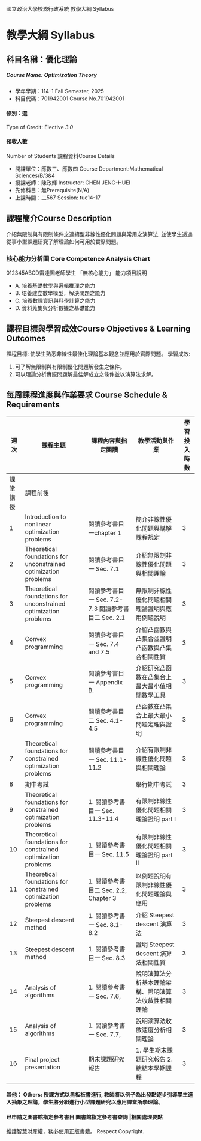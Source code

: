 國立政治大學校務行政系統 教學大綱 Syllabus
# 教學大綱 Syllabus
##  科目名稱：優化理論
#####  Course Name: Optimization Theory
  * 學年學期：114-1 Fall Semester, 2025 
  * 科目代碼：701942001 Course No.701942001
#### 修別：選
Type of Credit: Elective 
_3.0_
#### 預收人數
Number of Students
課程資料Course Details
  * 開課單位：應數三、應數四 Course Department:Mathematical Sciences/B/3&4 
  * 授課老師：陳政輝 Instructor: CHEN JENG-HUEI 
  * 先修科目：無Prerequisite(N/A)
  * 上課時間：二567 Session: tue14-17 
##  課程簡介Course Description
介紹無限制與有限制條件之連續型非線性優化問題與常用之演算法, 並使學生透過從事小型課題研究了解理論如何可用於實際問題。
###  核心能力分析圖 Core Competence Analysis Chart
012345ABCD雷達圖老師學生
「無核心能力」 
能力項目說明
  * A. 培養基礎數學與邏輯推理之能力
  * B. 培養建立數學模型，解決問題之能力
  * C. 培養數理資訊與科學計算之能力
  * D. 資料蒐集與分析數據之基礎能力
##  課程目標與學習成效Course Objectives & Learning Outcomes 
課程目標: 使學生熟悉非線性最佳化理論基本觀念並應用於實際問題。
學習成效:
  1. 可了解無限制與有限制優化問題解發生之條件。
  2. 可以理論分析實際問題解最佳解成立之條件並以演算法求解。
##  每周課程進度與作業要求 Course Schedule & Requirements
週次 |  課程主題 |  課程內容與指定閱讀 |  教學活動與作業 |  學習投入時數  
---|---|---|---|---  
課堂講授 |  課程前後  
1 |  Introduction to nonlinear optimization problems |  閱讀參考書目一chapter 1 |  簡介非線性優化問題與講解課程規定 |  3 |  7  
2 |  Theoretical foundations for unconstrained optimization problems |  閱讀參考書目一 Sec. 7.1 |  介紹無限制非線性優化問題與相關理論 |  3 |  7  
3 |  Theoretical foundations for unconstrained optimization problems |  閱讀參考書目一  Sec. 7.2- 7.3 閱讀參考書目二 Sec. 2.1 |  無限制非線性優化問題相關理論證明與應用例題說明 |  3 |  7  
4 |  Convex programming |  閱讀參考書目一  Sec. 7.4 and 7.5 |  介紹凸函數與凸集合並證明凸函數與凸集合相關性質 |  3 |  7  
5 |  Convex programming |  閱讀參考書目一  Appendix B. |  介紹研究凸函數在凸集合上最大最小值相關數學工具 |  3 |  7  
6 |  Convex programming |  閱讀參考書目二 Sec. 4.1- 4.5 |  凸函數在凸集合上最大最小問題定理與證明 |  3 |  7  
7 |  Theoretical foundations for constrained optimization problems |  閱讀參考書目一  Sec. 11.1-11.2 |  介紹有限制非線性優化問題與相關理論 |  3 |  7  
8  |  期中考試 |  |  舉行期中考試 |  3 |  7  
9 |  Theoretical foundations for constrained optimization problems |  1. 閱讀參考書目一  Sec. 11.3-11.4 |  有限制非線性優化問題相關理論證明 part I |  3 |  7  
10 |  Theoretical foundations for constrained optimization problems |  1. 閱讀參考書目一 Sec. 11.5 |  有限制非線性優化問題相關理論證明 part II |  3 |  7  
11 |  Theoretical foundations for constrained optimization problems |  1. 閱讀參考書目二 Sec. 2.2, Chapter 3 |  以例題說明有限制非線性優化問題理論與應用 |  3 |  7  
12 |  Steepest descent method |  1. 閱讀參考書一  Sec. 8.1-8.2  |  介紹 Steepest descent 演算法 |  3 |  7  
13 |  Steepest descent method |  1. 閱讀參考書目一  Sec. 8.3 |  證明 Steepest descent 演算法相關性質 |  3 |  7  
14 |  Analysis of algorithms |  1. 閱讀參考書一  Sec. 7.6,  |  說明演算法分析基本理論架構、證明演算法收斂性相關理論 |  3 |  7  
15 |  Analysis of algorithms |  1. 閱讀參考書一  Sec. 7.7, |  說明演算法收斂速度分析相關理論 |  3 |  7  
16 |  Final project presentation |  期末課題研究報告 |  1. 學生期末課題研究報告 2. 總結本學期課程 |  3 |  10  
####  其他： Others: 授課方式以黑板板書進行, 教師將以例子為出發點逐步引導學生進入抽象之理論，學生將分組進行小型課題研究以應用課堂所學理論。 
####  已申請之圖書館指定參考書目  圖書館指定參考書查詢 |相關處理要點
維護智慧財產權，務必使用正版書籍。 Respect Copyright.